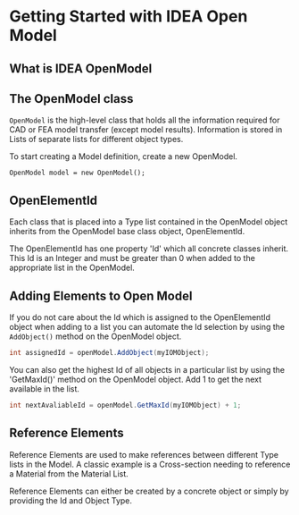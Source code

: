 # Getting Started with IDEA Open Model

## What is IDEA OpenModel

## The OpenModel class

`OpenModel` is the high-level class that holds all the information required for CAD or FEA model transfer (except model results). Information is stored in Lists of separate lists for different object types.  

To start creating a Model definition, create a new OpenModel.

```
OpenModel model = new OpenModel();
```

## OpenElementId

Each class that is placed into a Type list contained in the OpenModel object inherits from the OpenModel base class object, OpenElementId.

The OpenElementId has one property 'Id' which all concrete classes inherit. This Id is an Integer and must be greater than 0 when added to the appropriate list in the OpenModel.

## Adding Elements to Open Model

If you do not care about the Id which is assigned to the OpenElementId object when adding to a list you can automate the Id selection by using the `AddObject()` method on the OpenModel object.

```csharp
int assignedId = openModel.AddObject(myIOMObject);
```
You can also get the highest Id of all objects in a particular list by using the 'GetMaxId()' method on the OpenModel object. Add 1 to get the next available in the list.

```csharp
int nextAvaliableId = openModel.GetMaxId(myIOMObject) + 1;
```

## Reference Elements

Reference Elements are used to make references between different Type lists in the Model. A classic example is a Cross-section needing to reference a Material from the Material List. 

Reference Elements can either be created by a concrete object or simply by providing the Id and Object Type.




